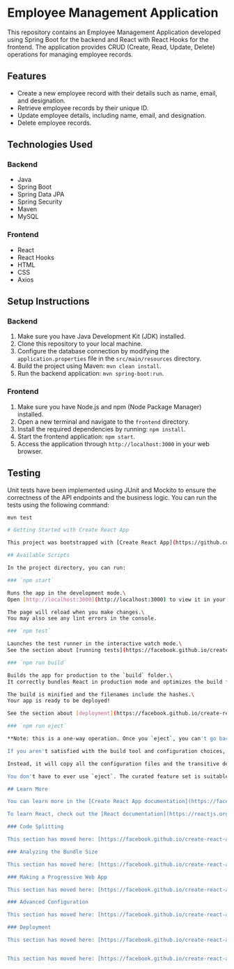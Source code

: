 # Employee Management Application

This repository contains an Employee Management Application developed using Spring Boot for the backend and React with React Hooks for the frontend. The application provides CRUD (Create, Read, Update, Delete) operations for managing employee records.

## Features

- Create a new employee record with their details such as name, email, and designation.
- Retrieve employee records by their unique ID.
- Update employee details, including name, email, and designation.
- Delete employee records.

## Technologies Used

### Backend
- Java
- Spring Boot
- Spring Data JPA
- Spring Security
- Maven
- MySQL

### Frontend
- React
- React Hooks
- HTML
- CSS
- Axios

## Setup Instructions

### Backend
1. Make sure you have Java Development Kit (JDK) installed.
2. Clone this repository to your local machine.
3. Configure the database connection by modifying the `application.properties` file in the `src/main/resources` directory.
4. Build the project using Maven: `mvn clean install`.
5. Run the backend application: `mvn spring-boot:run`.

### Frontend
1. Make sure you have Node.js and npm (Node Package Manager) installed.
2. Open a new terminal and navigate to the `frontend` directory.
3. Install the required dependencies by running: `npm install`.
4. Start the frontend application: `npm start`.
5. Access the application through `http://localhost:3000` in your web browser.

## Testing

Unit tests have been implemented using JUnit and Mockito to ensure the correctness of the API endpoints and the business logic. You can run the tests using the following command:

```bash
mvn test

# Getting Started with Create React App

This project was bootstrapped with [Create React App](https://github.com/facebook/create-react-app).

## Available Scripts

In the project directory, you can run:

### `npm start`

Runs the app in the development mode.\
Open [http://localhost:3000](http://localhost:3000) to view it in your browser.

The page will reload when you make changes.\
You may also see any lint errors in the console.

### `npm test`

Launches the test runner in the interactive watch mode.\
See the section about [running tests](https://facebook.github.io/create-react-app/docs/running-tests) for more information.

### `npm run build`

Builds the app for production to the `build` folder.\
It correctly bundles React in production mode and optimizes the build for the best performance.

The build is minified and the filenames include the hashes.\
Your app is ready to be deployed!

See the section about [deployment](https://facebook.github.io/create-react-app/docs/deployment) for more information.

### `npm run eject`

**Note: this is a one-way operation. Once you `eject`, you can't go back!**

If you aren't satisfied with the build tool and configuration choices, you can `eject` at any time. This command will remove the single build dependency from your project.

Instead, it will copy all the configuration files and the transitive dependencies (webpack, Babel, ESLint, etc) right into your project so you have full control over them. All of the commands except `eject` will still work, but they will point to the copied scripts so you can tweak them. At this point you're on your own.

You don't have to ever use `eject`. The curated feature set is suitable for small and middle deployments, and you shouldn't feel obligated to use this feature. However we understand that this tool wouldn't be useful if you couldn't customize it when you are ready for it.

## Learn More

You can learn more in the [Create React App documentation](https://facebook.github.io/create-react-app/docs/getting-started).

To learn React, check out the [React documentation](https://reactjs.org/).

### Code Splitting

This section has moved here: [https://facebook.github.io/create-react-app/docs/code-splitting](https://facebook.github.io/create-react-app/docs/code-splitting)

### Analyzing the Bundle Size

This section has moved here: [https://facebook.github.io/create-react-app/docs/analyzing-the-bundle-size](https://facebook.github.io/create-react-app/docs/analyzing-the-bundle-size)

### Making a Progressive Web App

This section has moved here: [https://facebook.github.io/create-react-app/docs/making-a-progressive-web-app](https://facebook.github.io/create-react-app/docs/making-a-progressive-web-app)

### Advanced Configuration

This section has moved here: [https://facebook.github.io/create-react-app/docs/advanced-configuration](https://facebook.github.io/create-react-app/docs/advanced-configuration)

### Deployment

This section has moved here: [https://facebook.github.io/create-react-app/docs/deployment](https://facebook.github.io/create-react-app/docs/deployment)


This section has moved here: [https://facebook.github.io/create-react-app/docs/troubleshooting#npm-run-build-fails-to-minify](https://facebook.github.io/create-react-app/docs/troubleshooting#npm-run-build-fails-to-minify)
